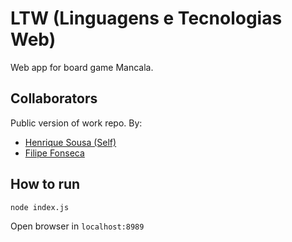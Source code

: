 # LTW (Linguagens e Tecnologias Web)

Web app for board game Mancala. 

## Collaborators
Public version of work repo. By:
- [Henrique Sousa (Self)](https://github.com/henriquecscode)
- [Filipe Fonseca](https://github.com/fonseca-filipe)

## How to run
```node index.js```

Open browser in `localhost:8989`